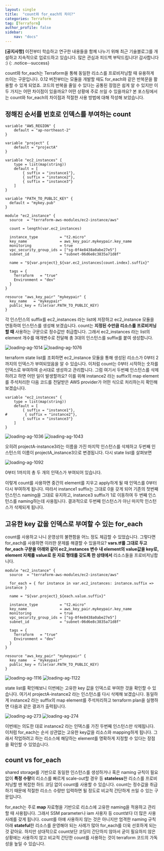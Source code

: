 ```yaml
---
layout: single
title:  "count와 for_each의 차이?"
categories: Terraform
tag: [Terraform]
author_profile: false
sidebar:
    nav: "docs"
---
```


**[공지사항]** 
이전부터 학습하고 연구한 내용들을 함께 나누기 위해 최근 기술블로그를 개설하고 지속적으로 업로드하고 있습니다. 많은 관심과 피드백 부탁드립니다! 감사합니다 :)
{: .notice--success}

count와 for_each는 Terraform을 통해 동일한 리소스를 프로비저닝할 때 유용하게 쓰이는 구문입니다. 0.12 버전부터는 모듈을 개발할 때도 for_each와 같은 반복문을 활용할 수 있게 되었죠. 코드의 반복을 줄일 수 있다는 공통된 장점은 쉽게 알 수 있지만 이 두 가지는 어떤 차이점이 있을까요? 어떤 상황에 주로 쓰일 수 있을까요? 본 포스팅에서는 count와 for_each의 차이점과 적절한 사용 방법에 대해 작성해 보았습니다.

## 정해진 순서를 번호로 인덱스를 부여하는 count

```
variable "AWS_REGION" {
    default = "ap-northeast-2"
}

variable "project" {
    default = "projectA"
}

variable "ec2_instances" {
    type = list(map(string))
    default = [
        { suffix = "instance1"},
        { suffix = "instance2"},
        { suffix = "instance3"}
    ]
}

variable "PATH_TO_PUBLIC_KEY" {
  default = "mykey.pub"
}
```

```
module "ec2_instance" {
  source  = "terraform-aws-modules/ec2-instance/aws"

  count = length(var.ec2_instances)

  instance_type          = "t2.micro"
  key_name               = aws_key_pair.mykeypair.key_name
  monitoring             = true
  vpc_security_group_ids = ["sg-0f4e8438a0abe27e5"]
  subnet_id              = "subnet-06d6e8c3835a71d8f"

  name = "${var.project}_${var.ec2_instances[count.index].suffix}"

  tags = {
    Terraform   = "true"
    Environment = "dev"
  }
}

resource "aws_key_pair" "mykeypair" {
  key_name   = "mykeypair"
  public_key = file(var.PATH_TO_PUBLIC_KEY)
}
```

각 인스턴스의 suffix를 ec2_instances 라는 list에 저장하고 ec2_instance 모듈을 연동하여 인스턴스를 생성해 보겠습니다. count는 **지정된 수만큼 리소스를 프로비저닝할 때** 사용하는 구문으로 정수값만 취급합니다. 그래서 ec2_instances 라는 list의 element 개수를 매개변수로 전달해 총 3대의 인스턴스를 suffix를 붙여 생성합니다.

<img title="" src="../../images/2024-12-14-for_each_vs_count/e27951ccef7a1c22513276666691bcafa83f3b93.png" alt="loading-ag-1014" data-align="center">

<img title="" src="../../images/2024-12-14-for_each_vs_count/0f4ebada39daeb71b17091306a332885bceecdcb.png" alt="loading-ag-1076" data-align="center">

terraform state list를 조회하면 ec2_instance 모듈을 통해 생성된 리소스가 0부터 2까지의 인덱스가 부여되었음을 알 수 있습니다. 이처럼 count는 0부터 시작하는 숫자를 인덱스로 부여하여 순서대로 생성하고 관리합니다. 그럼 여기서 두번째 인스턴스를 삭제하려고 하면 어떤 일이 발생할까요? 이를 위해 instance2 라는 suffix의 map element를 주석처리한 다음 코드를 전달받은 AWS provider가 어떤 식으로 처리하는지 확인해보겠습니다.

```
variable "ec2_instances" {
    type = list(map(string))
    default = [
        { suffix = "instance1"},
#        { suffix = "instance2"},
        { suffix = "instance3"}
    ]
}
```

<img title="" src="../../../images/2024-12-14-for_each_vs_count/20c1053c6cb810aff2b30adac1572197c2124d3f.png" alt="loading-ag-1036" data-align="center">

<img title="" src="../../images/2024-12-14-for_each_vs_count/ee04c8ee479952c49c52a56787f694582138b1b5.png" alt="loading-ag-1043" data-align="center">

오히려 projectA-instance3라는 이름을 가진 마지막 인스턴스를 삭제하고 두번째 인스턴스의 이름이 projectA_instance3으로 변경됩니다. 다시 state list를 살펴보면

<img title="" src="../../images/2024-12-14-for_each_vs_count/2024-12-28-16-34-12-image.png" alt="loading-ag-1092" data-align="center">

0부터 1까지의 총 두 개의 인덱스가 부여되어 있습니다.

이렇게 count를 사용하면 중간의 element를 지우고 apply하게 될 때 인덱스를 0부터 다시 부여하게 됩니다. 따라서 instance1 suffix는 그대로 0을 갖게 되어 기존의 첫번째 인스턴스 naming을 그대로 유지하고, instance3 suffix가 1로 이동하여 두 번째 인스턴스를 naming하는데 사용됩니다. 결과적으로 두번째 인스턴스가 아닌 마지막 인스턴스가 삭제되게 됩니다.

## 고유한 key 값을 인덱스로 부여할 수 있는 for_each

count를 사용하고 나니 운영상의 불편함을 어느 정도 체감할 수 있었습니다. 그렇다면 for_each를 사용하면 이러한 문제를 해결할 수 있을까요? **vars.tf를 그대로 두고 for_each 구문을 아래와 같이 ec2_instances 변수 내 element의 value값을 key로, element 자체를 value로 둔 자료 형태를 갖도록 한 상태에서** 리소스들을 프로비저닝합니다.

```
module "ec2_instance" {
  source  = "terraform-aws-modules/ec2-instance/aws"

  for_each = { for instance in var.ec2_instances: instance.suffix => instance }

  name = "${var.project}_${each.value.suffix}"

  instance_type          = "t2.micro"
  key_name               = aws_key_pair.mykeypair.key_name
  monitoring             = true
  vpc_security_group_ids = ["sg-0f4e8438a0abe27e5"]
  subnet_id              = "subnet-06d6e8c3835a71d8f"

  tags = {
    Terraform   = "true"
    Environment = "dev"
  }
}

resource "aws_key_pair" "mykeypair" {
  key_name   = "mykeypair"
  public_key = file(var.PATH_TO_PUBLIC_KEY)
}
```

<img title="" src="../../images/2024-12-14-for_each_vs_count/2024-12-28-17-37-01-image.png" alt="loading-ag-1116" data-align="center">

<img title="" src="../../images/2024-12-14-for_each_vs_count/2024-12-28-17-37-32-image.png" alt="loading-ag-1122" data-align="center">

state list를 확인해보니 이번에는 고유한 key 값을 인덱스로 부여한 것을 확인할 수 있습니다. 여기서 projectA-instance2 라는 인스턴스를 다시 삭제해 보겠습니다. 동일하게 instance2 라는 suffix의 map element를 주석처리하고 terraform plan을 실행하면 다음과 같은 결과가 출력됩니다.

<img title="" src="../../images/2024-12-14-for_each_vs_count/fb3d74a58b244db3d8445b82f74d6b8641c79d4a.png" alt="loading-ag-273" data-align="center">

<img title="" src="../../images/2024-12-14-for_each_vs_count/66b53504bac4c95bb0d30c27e89685cfde6c6bef.png" alt="loading-ag-274" data-align="center">

이번에는 의도한 대로 instance2 라는 인덱스를 가진 두번째 인스턴스만 삭제됩니다. 이처럼 for_each는 순서 상관없는 고유한 key값을 리소스와 mapping하게 됩니다. 그래서 작업하려고 하는 리소스에 해당하는 element를 명확하게 지정할 수 있다는 장점을 확인할 수 있었습니다.

## count vs for_each

shared storage를 기반으로 동일한 인스턴스를 생성하거나 혹은 naming 규칙이 필요 없이 **특정 수량**의 리소스를 빠르게 scale-out할 경우 등 **stateless**한 리소스를 프로비저닝할 땐 복잡한 하드 코딩 없이 count를 사용할 수 있습니다. count는 정수값을 취급하기 때문에 적절한 리소스 수량만 입력하면 될 정도로 비교적 간단하게 쓰일 수 있는 구문입니다.

for_each는 주로 **map** 자료형을 기반으로 리소스에 고유한 naming을 적용하고 관리할 때 사용됩니다. 그래서 SSM parameter나 iam 사용자 등 count보다 더 많은 사용 사례를 갖게 됩니다. count를 아얘 사용하지 않는 것은 아니지만 엄격한 naming 규칙 아래 **stateful**한 리소스를 운영해야 되는 사례가 많아 for_each를 더욱 선호하게 되는 것 같아요. 하지만 상대적으로 count보단 코딩이 간단하지 않아서 굳이 필요하지 않은 상황에는 사용하지 않고 비교적 간단한 count를 사용하는 것이 terraform 코드의 가독성을 높일 수 있습니다.

